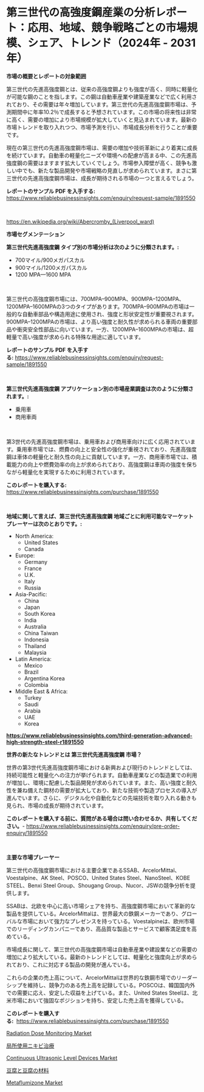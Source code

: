 <p><h1>第三世代の高強度鋼産業の分析レポート：応用、地域、競争戦略ごとの市場規模、シェア、トレンド（2024年 - 2031年）</h1></p><p><strong>市場の概要とレポートの対象範囲</strong></p>
<p><p>第三世代の先進高強度鋼とは、従来の高強度鋼よりも強度が高く、同時に軽量化が可能な鋼のことを指します。この鋼は自動車産業や建築産業などで広く利用されており、その需要は年々増加しています。第三世代の先進高強度鋼市場は、予測期間中に年率10.2％で成長すると予想されています。この市場の将来性は非常に高く、需要の増加により市場規模が拡大していくと見込まれています。最新の市場トレンドを取り入れつつ、市場予測を行い、市場成長分析を行うことが重要です。</p><p>現在の第三世代の先進高強度鋼市場は、需要の増加や技術革新により着実に成長を続けています。自動車の軽量化ニーズや環境への配慮が高まる中、この先進高強度鋼の需要はますます拡大していくでしょう。市場参入障壁が高く、競争も激しい中でも、新たな製品開発や市場戦略の見直しが求められています。まさに第三世代の先進高強度鋼市場は、成長が期待される市場の一つと言えるでしょう。</p></p>
<p><strong>レポートのサンプル PDF を入手する:</strong> <a href="https://www.reliablebusinessinsights.com/enquiry/request-sample/1891550">https://www.reliablebusinessinsights.com/enquiry/request-sample/1891550</a></p>
<p>&nbsp;</p>
<p><a href="https://en.wikipedia.org/wiki/Abercromby_(Liverpool_ward)">https://en.wikipedia.org/wiki/Abercromby_(Liverpool_ward)</a></p>
<p><strong>市場セグメンテーション</strong></p>
<p><strong>第三世代先進高強度鋼 タイプ別の市場分析は次のように分類されます。:</strong></p>
<p><ul><li>700マイル/900メガパスカル</li><li>900マイル/1200メガパスカル</li><li>1200 MPA—1600 MPA</li></ul></p>
<p>&nbsp;</p>
<p><p>第三世代の高強度鋼市場には、700MPA–900MPA、900MPA–1200MPA、1200MPA–1600MPAの3つのタイプがあります。700MPA–900MPAの市場は一般的な自動車部品や構造用途に使用され、強度と形状安定性が重要視されます。900MPA–1200MPAの市場は、より高い強度と耐久性が求められる車両の重要部品や衝突安全性部品に向いています。一方、1200MPA–1600MPAの市場は、超軽量で高い強度が求められる特殊な用途に適しています。</p></p>
<p><strong>レポートのサンプル PDF を入手する:</strong>&nbsp;<a href="https://www.reliablebusinessinsights.com/enquiry/request-sample/1891550">https://www.reliablebusinessinsights.com/enquiry/request-sample/1891550</a></p>
<p>&nbsp;</p>
<p><strong> 第三世代先進高強度鋼 アプリケーション別の市場産業調査は次のように分類されます。:</strong></p>
<p><ul><li>乗用車</li><li>商用車両</li></ul></p>
<p>&nbsp;</p>
<p><p>第3世代の先進高強度鋼市場は、乗用車および商用車向けに広く応用されています。乗用車市場では、燃費の向上と安全性の強化が重視されており、先進高強度鋼は車体の軽量化と耐久性の向上に貢献しています。一方、商用車市場では、積載能力の向上や燃費効率の向上が求められており、高強度鋼は車両の強度を保ちながら軽量化を実現するために利用されています。</p></p>
<p><strong>このレポートを購入する:</strong>&nbsp; <a href="https://www.reliablebusinessinsights.com/purchase/1891550">https://www.reliablebusinessinsights.com/purchase/1891550</a></p>
<p>&nbsp;</p>
<p><strong>地域に関して言えば、第三世代先進高強度鋼 地域ごとに利用可能なマーケットプレーヤーは次のとおりです。:</strong></p>
<p><ul>
    <li>
        North America:
        <ul>
            <li>United States</li>
            <li>Canada</li>
        </ul>
    </li>
    <li>
        Europe:
        <ul>
            <li>Germany</li>
            <li>France</li>
            <li>U.K.</li>
            <li>Italy</li>
            <li>Russia</li>
        </ul>
    </li>
    <li>
        Asia-Pacific:
        <ul>
            <li>China</li>
            <li>Japan</li>
            <li>South Korea</li>
            <li>India</li>
            <li>Australia</li>
            <li>China Taiwan</li>
            <li>Indonesia</li>
            <li>Thailand</li>
            <li>Malaysia</li>
        </ul>
    </li>
    <li>
        Latin America:
        <ul>
            <li>Mexico</li>
            <li>Brazil</li>
            <li>Argentina Korea</li>
            <li>Colombia</li>
        </ul>
    </li>
    <li>
        Middle East & Africa:
        <ul>
            <li>Turkey</li>
            <li>Saudi</li>
            <li>Arabia</li>
            <li>UAE</li>
            <li>Korea</li>
        </ul>
    </li>
    </ul></p>
<p><strong><a href="https://www.reliablebusinessinsights.com/third-generation-advanced-high-strength-steel-r1891550">https://www.reliablebusinessinsights.com/third-generation-advanced-high-strength-steel-r1891550</a></strong>&nbsp;</p>
<p><strong>世界の新たなトレンドとは 第三世代先進高強度鋼 市場？</strong></p>
<p><p>世界の第3世代先進高強度鋼市場における新興および現行のトレンドとしては、持続可能性と軽量化への注力が挙げられます。自動車産業などの製造業での利用が増加し、環境に配慮した製品開発が求められています。また、高い強度と耐久性を兼ね備えた鋼材の需要が拡大しており、新たな技術や製造プロセスの導入が進んでいます。さらに、デジタル化や自動化などの先端技術を取り入れる動きも見られ、市場の成長が期待されています。</p></p>
<p><strong>このレポートを購入する前に、質問がある場合は問い合わせるか、共有してください。</strong>- <a href="https://www.reliablebusinessinsights.com/enquiry/pre-order-enquiry/1891550">https://www.reliablebusinessinsights.com/enquiry/pre-order-enquiry/1891550</a></p>
<p>&nbsp;</p>
<p><strong>主要な市場プレーヤー</strong></p>
<p><p>第三世代の高強度鋼市場における主要企業であるSSAB、ArcelorMittal、Voestalpine、AK Steel、POSCO、United States Steel、NanoSteel、KOBE STEEL、Benxi Steel Group、Shougang Group、Nucor、JSWの競争分析を提供します。 </p><p>SSABは、北欧を中心に高い市場シェアを持ち、高強度鋼市場において革新的な製品を提供している。ArcelorMittalは、世界最大の鉄鋼メーカーであり、グローバルな市場において強力なプレゼンスを持っている。Voestalpineは、欧州市場でのリーディングカンパニーであり、高品質な製品とサービスで顧客満足度を高めている。</p><p>市場成長に関して、第三世代の高強度鋼市場は自動車産業や建設業などの需要の増加により拡大している。最新のトレンドとしては、軽量化と強度向上が求められており、これに対応する製品の開発が進んでいる。</p><p>これらの企業の売上高について、ArcelorMittalは世界的な鉄鋼市場でのリーダーシップを維持し、競争力のある売上高を記録している。POSCOは、韓国国内外での需要に応え、安定した収益を上げている。また、United States Steelは、北米市場において強固なポジションを持ち、安定した売上高を獲得している。</p></p>
<p><strong>このレポートを購入する:</strong>&nbsp;&nbsp;<a href="https://www.reliablebusinessinsights.com/purchase/1891550">https://www.reliablebusinessinsights.com/purchase/1891550</a></p>
<p><p><a href="https://github.com/AdrianaPaucek2023/Market-Research-Report-List-1/blob/main/radiation-dose-monitoring-market.md">Radiation Dose Monitoring Market</a></p><p><a href="https://github.com/bevdtkn4419963/Market-Research-Report-List-3/blob/main/2742362172221.md">局所使用ニキビ治療</a></p><p><a href="https://issuu.com/reportprime-2/docs/continuous-ultrasonic-level-devices-market-size-20">Continuous Ultrasonic Level Devices Market</a></p><p><a href="https://github.com/MosesSpinka1914/Market-Research-Report-List-2/blob/main/5365854172222.md">豆腐と豆腐の材料</a></p><p><a href="https://www.linkedin.com/pulse/metaflumizone-market-share-new-trends-analysis-its-type-application-hmcrf?trackingId=UPq0mE1w0qiPq2cBWkcfAQ%3D%3D">Metaflumizone Market</a></p></p>